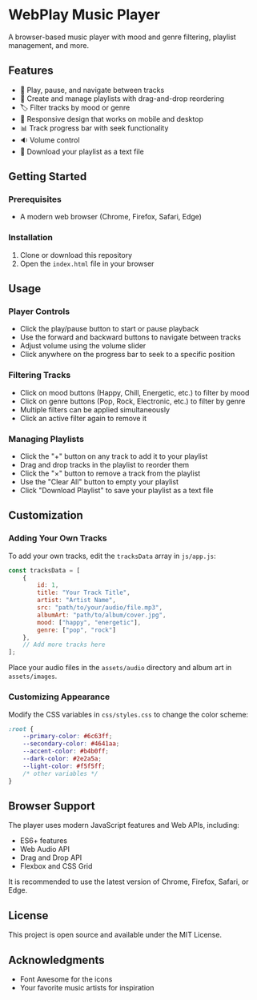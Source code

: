 # WebPlay Music Player

A browser-based music player with mood and genre filtering, playlist management, and more.

## Features

- 🎵 Play, pause, and navigate between tracks
- 🔄 Create and manage playlists with drag-and-drop reordering
- 🏷️ Filter tracks by mood or genre
- 📱 Responsive design that works on mobile and desktop
- 📊 Track progress bar with seek functionality
- 🔉 Volume control
- 💾 Download your playlist as a text file

## Getting Started

### Prerequisites

- A modern web browser (Chrome, Firefox, Safari, Edge)

### Installation

1. Clone or download this repository
2. Open the `index.html` file in your browser

## Usage

### Player Controls

- Click the play/pause button to start or pause playback
- Use the forward and backward buttons to navigate between tracks
- Adjust volume using the volume slider
- Click anywhere on the progress bar to seek to a specific position

### Filtering Tracks

- Click on mood buttons (Happy, Chill, Energetic, etc.) to filter by mood
- Click on genre buttons (Pop, Rock, Electronic, etc.) to filter by genre
- Multiple filters can be applied simultaneously
- Click an active filter again to remove it

### Managing Playlists

- Click the "+" button on any track to add it to your playlist
- Drag and drop tracks in the playlist to reorder them
- Click the "×" button to remove a track from the playlist
- Use the "Clear All" button to empty your playlist
- Click "Download Playlist" to save your playlist as a text file

## Customization

### Adding Your Own Tracks

To add your own tracks, edit the `tracksData` array in `js/app.js`:

```javascript
const tracksData = [
    {
        id: 1,
        title: "Your Track Title",
        artist: "Artist Name",
        src: "path/to/your/audio/file.mp3",
        albumArt: "path/to/album/cover.jpg",
        mood: ["happy", "energetic"],
        genre: ["pop", "rock"]
    },
    // Add more tracks here
];
```

Place your audio files in the `assets/audio` directory and album art in `assets/images`.

### Customizing Appearance

Modify the CSS variables in `css/styles.css` to change the color scheme:

```css
:root {
    --primary-color: #6c63ff;
    --secondary-color: #4641aa;
    --accent-color: #b4b0ff;
    --dark-color: #2e2a5a;
    --light-color: #f5f5ff;
    /* other variables */
}
```

## Browser Support

The player uses modern JavaScript features and Web APIs, including:

- ES6+ features
- Web Audio API
- Drag and Drop API
- Flexbox and CSS Grid

It is recommended to use the latest version of Chrome, Firefox, Safari, or Edge.

## License

This project is open source and available under the MIT License.

## Acknowledgments

- Font Awesome for the icons
- Your favorite music artists for inspiration 